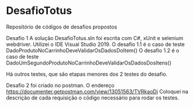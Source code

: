 # DesafioTotus
Repositório de códigos de desafios propostos

Desafio 1 A solução DesafioTotus.sln foi escrita com C#, xUnit e selenium webdriver. Utilizei o IDE Visual Studio 2019. 
O desafio 1.1 é o caso de teste DadoProdutoNoCarrinhoDeveValidarOsDadosDoItem() 
O desafio 1.2 é o caso de teste DadoUmSegundoProdutoNoCarrinhoDeveValidarOsDadosDosItens()

Há outros testes, que são etapas menores dos 2 testes do desafio.

Desafio 2 foi criado no postman. O endereço https://documenter.getpostman.com/view/13051563/TVRkaoDi
Coloquei na descrição de cada requisição o código necessário para rodar os testes.
